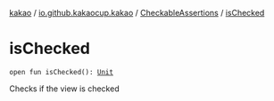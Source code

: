 [kakao](../../index.md) / [io.github.kakaocup.kakao](../index.md) / [CheckableAssertions](index.md) / [isChecked](./is-checked.md)

# isChecked

`open fun isChecked(): `[`Unit`](https://kotlinlang.org/api/latest/jvm/stdlib/kotlin/-unit/index.html)

Checks if the view is checked

